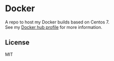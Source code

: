 # Docker

A repo to host my Docker builds based on Centos 7.<br/>
See my <a href="https://registry.hub.docker.com/repos/dmoraschi/">Docker hub profile</a> for more information.

## License

MIT